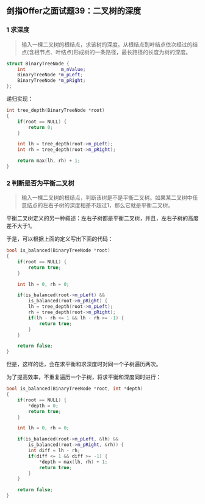 ## 剑指Offer之面试题39：二叉树的深度

### 1 求深度

> 输入一棵二叉树的根结点，求该树的深度。从根结点到叶结点依次经过的结点(含根节点、叶结点)形成树的一条路径，最长路径的长度为树的深度。

``` C++
struct BinaryTreeNode {
	int             m_nValue;
	BinaryTreeNode *m_pLeft;
	BinaryTreeNode *m_pRight;
};
```

递归实现：

``` C++
int tree_depth(BinaryTreeNode *root)
{
	if(root == NULL) {
		return 0;
	}

	int lh = tree_depth(root->m_pLeft);
	int rh = tree_depth(root->m_pRight);

	return max(lh, rh) + 1;
}
```

### 2 判断是否为平衡二叉树

> 输入一棵二叉树的根结点，判断该树是不是平衡二叉树。如果某二叉树中任意结点的左右子树的深度相差不超过1，那么它就是平衡二叉树。

平衡二叉树定义的另一种叙述：左右子树都是平衡二叉树，并且，左右子树的高度差不大于1。

于是，可以根据上面的定义写出下面的代码：

``` C++
bool is_balanced(BinaryTreeNode *root)
{
	if(root == NULL) {
		return true;
	}

	int lh = 0, rh = 0;

	if(is_balanced(root->m_pLeft) &&
		is_balanced(root->m_pRight) {
		lh = tree_depth(root->m_pLeft);
		rh = tree_depth(root->m_pRight);
		if(lh - rh <= 1 && lh - rh >= -1) {
			return true;
		}
	}

	return false;
}
```

但是，这样的话，会在求平衡和求深度时对同一个子树遍历两次。

为了提高效率，不重复遍历一个子树，将求平衡和深度同时进行：

``` C++
bool is_balanced(BinaryTreeNode *root, int *depth)
{
	if(root == NULL) {
		*depth = 0;
		return true;
	}

	int lh = 0, rh = 0;

	if(is_balanced(root->m_pLeft, &lh) &&
		is_balanced(root->m_pRight, &rh)) {
		int diff = lh - rh;
		if(diff <= 1 && diff >= -1) {
			*depth = max(lh, rh) + 1;
			return true;
		}
	}

	return false;
}
```
